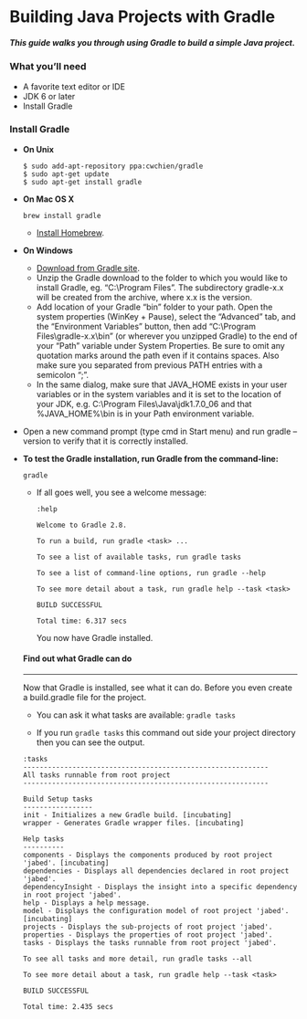 # Building Java Projects with Gradle


##### This guide walks you through using Gradle to build a simple Java project.

### What you’ll need
+ A favorite text editor or IDE
+ JDK 6 or later
+ Install Gradle

### Install Gradle
+ **On Unix**

  ```
  $ sudo add-apt-repository ppa:cwchien/gradle
  $ sudo apt-get update
  $ sudo apt-get install gradle
  ```


+ **On Mac OS X**

    `brew install gradle`

    + [Install Homebrew](http://brew.sh/).


+ **On Windows**

  + [Download from Gradle site](https://docs.gradle.org/current/userguide/installation.html).
  + Unzip the Gradle download to the folder to which you would like to install Gradle, eg. “C:\Program Files”. The subdirectory gradle-x.x will be created from the archive, where x.x is the version.
  + Add location of your Gradle “bin” folder to your path. Open the system properties (WinKey + Pause), select the “Advanced” tab, and the “Environment Variables” button, then add “C:\Program Files\gradle-x.x\bin” (or wherever you unzipped Gradle) to the end of your “Path” variable under System Properties. Be sure to omit any quotation marks around the path even if it contains spaces. Also make sure you separated from previous PATH entries with a semicolon “;”.
  + In the same dialog, make sure that JAVA_HOME exists in your user variables or in the system variables and it is set to the location of your JDK, e.g. C:\Program Files\Java\jdk1.7.0_06 and that %JAVA_HOME%\bin is in your Path environment variable.
 + Open a new command prompt (type cmd in Start menu) and run gradle –version to verify that it is correctly installed.


+ **To test the Gradle installation, run Gradle from the command-line:**

  `gradle`

  + If all goes well, you see a welcome message:
    ```
    :help

    Welcome to Gradle 2.8.

    To run a build, run gradle <task> ...

    To see a list of available tasks, run gradle tasks

    To see a list of command-line options, run gradle --help

    To see more detail about a task, run gradle help --task <task>

    BUILD SUCCESSFUL

    Total time: 6.317 secs
    ```
    You now have Gradle installed.

  #### Find out what Gradle can do
  ---
  Now that Gradle is installed, see what it can do. Before you even create a build.gradle file for the project.

   + You can ask it what tasks are available:
   `gradle tasks`

    + If you run `gradle tasks` this command out side your project directory then you can see the output.

    ```
    :tasks
    ------------------------------------------------------------
    All tasks runnable from root project
    ------------------------------------------------------------

    Build Setup tasks
    -----------------
    init - Initializes a new Gradle build. [incubating]
    wrapper - Generates Gradle wrapper files. [incubating]

    Help tasks
    ----------
    components - Displays the components produced by root project 'jabed'. [incubating]
    dependencies - Displays all dependencies declared in root project 'jabed'.
    dependencyInsight - Displays the insight into a specific dependency in root project 'jabed'.
    help - Displays a help message.
    model - Displays the configuration model of root project 'jabed'. [incubating]
    projects - Displays the sub-projects of root project 'jabed'.
    properties - Displays the properties of root project 'jabed'.
    tasks - Displays the tasks runnable from root project 'jabed'.

    To see all tasks and more detail, run gradle tasks --all

    To see more detail about a task, run gradle help --task <task>

    BUILD SUCCESSFUL

    Total time: 2.435 secs

    ```
  
